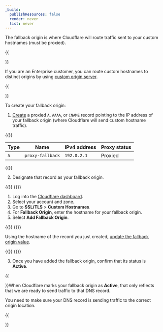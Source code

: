 ```yaml
---
_build:
  publishResources: false
  render: never
  list: never
---
```


The fallback origin is where Cloudflare will route traffic sent to your custom hostnames (must be proxied).

{{<Aside type="note">}}

If you are an Enterprise customer, you can route custom hostnames to distinct origins by using [custom origin server](/cloudflare-for-platforms/cloudflare-for-saas/start/advanced-settings/custom-origin/).

{{</Aside>}}

To create your fallback origin:

1. [Create](/dns/manage-dns-records/how-to/create-dns-records/#create-dns-records) a proxied `A`, `AAAA`, or `CNAME` record pointing to the IP address of your fallback origin (where Cloudflare will send custom hostname traffic).

  {{<example>}}

  | **Type** | **Name** | **IPv4 address** | **Proxy status** |
  | -------- | -------- | ---------------- | ---------------- |
  | `A`        | `proxy-fallback` | `192.0.2.1` | Proxied       |

  {{</example>}}

2. Designate that record as your fallback origin.

  {{<tabs labels="Dashboard | API">}}
  {{<tab label="dashboard" no-code="true">}}
  
  1. Log into the [Cloudflare dashboard](https://dash.cloudflare.com).
  2. Select your account and zone.
  3. Go to **SSL/TLS** > **Custom Hostnames**. 
  4. For **Fallback Origin**, enter the hostname for your fallback origin.
  5. Select **Add Fallback Origin**.
  
  {{</tab>}}
  {{<tab label="api" no-code="true">}}
  
  Using the hostname of the record you just created, [update the fallback origin value](/api/operations/custom-hostname-fallback-origin-for-a-zone-update-fallback-origin-for-custom-hostnames).
  
  {{</tab>}}
  {{</tabs>}}

3. Once you have added the fallback origin, confirm that its status is **Active**.

  {{<Aside type="note">}}When Cloudflare marks your fallback origin as **Active**, that only reflects that we are ready to send traffic to that DNS record.

  You need to make sure your DNS record is sending traffic to the correct origin location.
  
  {{</Aside>}}
